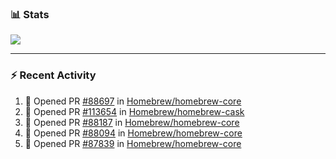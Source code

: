### :bar_chart: Stats

<a href="#">
  <img align="center" src="https://github-readme-stats.vercel.app/api?username=tuzi3040&show_icons=true&theme=dark" />
</a>

---

### :zap: Recent Activity

<!--START_SECTION:activity-->
1. 💪 Opened PR [#88697](https://github.com/Homebrew/homebrew-core/pull/88697) in [Homebrew/homebrew-core](https://github.com/Homebrew/homebrew-core)
2. 💪 Opened PR [#113654](https://github.com/Homebrew/homebrew-cask/pull/113654) in [Homebrew/homebrew-cask](https://github.com/Homebrew/homebrew-cask)
3. 💪 Opened PR [#88187](https://github.com/Homebrew/homebrew-core/pull/88187) in [Homebrew/homebrew-core](https://github.com/Homebrew/homebrew-core)
4. 💪 Opened PR [#88094](https://github.com/Homebrew/homebrew-core/pull/88094) in [Homebrew/homebrew-core](https://github.com/Homebrew/homebrew-core)
5. 💪 Opened PR [#87839](https://github.com/Homebrew/homebrew-core/pull/87839) in [Homebrew/homebrew-core](https://github.com/Homebrew/homebrew-core)
<!--END_SECTION:activity-->
